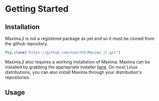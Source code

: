 # Getting Started

## Installation

Maxima.jl is not a registered package as yet and so it must be cloned from the 
github repository.

```julia
Pkg.clone("https://github.com/nsmith5/Maxima.jl.git")
```

Maxima.jl also requires a working installation of Maxima. Maxima can be 
installed by grabbing the appropriate installer 
[here](http://maxima.sourceforge.net/download.html). On most Linux distributions, you 
can also install Maxima through your distribution's repositories. 

## Usage


